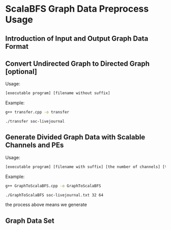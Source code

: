 # ScalaBFS Graph Data Preprocess Usage



## Introduction of Input and Output Graph Data Format



## Convert Undirected Graph to Directed Graph [optional]

Usage:

```bash
[executable program] [filename without suffix]
```

Example:

```bash
g++ transfer.cpp -o transfer
```

```bash
./transfer soc-livejournal
```

## Generate Divided Graph Data with Scalable Channels and PEs

Usage: 

```bash
[executable program] [filename with suffix] [the number of channels] [the number of PEs]
```

Example:

```bash
g++ GraphToScalaBFS.cpp -o GraphToScalaBFS
```

```bash
./GraphToScalaBFS soc-livejournal.txt 32 64
```

the process above means we generate 

## Graph Data Set



## 

